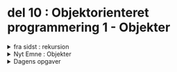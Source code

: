 # del 10 : Objektorienteret programmering 1 - Objekter


[//]: # (-----------------------------------------------------------------------------------------------------------------------------)
[//]: # (--------------------------------------------VIGTIG VIDEN FRA SIDST-----------------------------------------------------------)
[//]: # (-----------------------------------------------------------------------------------------------------------------------------)


<details class="blue">
  <summary>fra sidst : rekursion</summary>

En rekursiv funktion er en funktion, der kalder sig selv.
Man skal altid have to ting:

1. Base case → hvornår stopper vi?
2. Recursive step → funktionen kalder sig selv med et "mindre" problem.


</details>


[//]: # (-----------------------------------------------------------------------------------------------------------------------------)
[//]: # (--------------------------------------------------NYT EMNE Objekter---------------------------------------------------------)
[//]: # (-----------------------------------------------------------------------------------------------------------------------------)

   <details class = "green">
    <summary>Nyt Emne : Objekter</summary> 

    Hvad er et Objekt ?

    I objekt orienteret programmering arbejder ved at organiserer koden omkring objekter istedet for forskellige data og funktioner som ligger rundt.

    Dermed er det nemt for os at genbruge kode, fx når vi bruger arv.

    

    Vi har otte Datatyper i javascript og syv af dem kaldes for Primitive fordi deres værdier kun indholder en ting.

    i modsætning af af fx en en enkelt variable så kan Objekter gemme flere forskellige typer af data.  


 ![obj](jsobj.png)

et objekt oprettes ved at bruge krølle parenteser. 

Et objekt indholder en nøgle og en værdi. Nøglen er navnet på den tilhørende værdi. Her arbejdes med en combination af key:value.


For at få adgang til en ejendom kan vi bruge:

Punktnotationen: 

obj.property.
Notation med firkantede parenteser obj["property"]. Firkantede parenteser tillader at tage nøglen fra en variabel, f.eks obj[varWithKey].


Vi kan også slette en nøgle og dens værdi ved at bruge delete obj.key


for at teste om en nøgle findes så kan vi bruge in operatør. 

        let user = { name: "John", age: 30 };

            alert( "age" in user ); // true, user.age exists
            alert( "blabla" in user ); // false, user.blabla doesn't exist


live kodning med eksempler.


        let Cirkledata = {
             x: 200,
            y: 200,
            d: 200,
            c:null, 
            navn: "cirkle"
        }

        function setup() {
            createCanvas(400, 400);
             Cirkledata.c = random(255);
            Cirkledata.isVisible = true;
            Cirkledata.navn = "yahoo"
            console.log(Cirkledata);
  
        }

        function draw() {
             background(220);
             fill(0)
            text(Cirkledata.navn, 50,50, 50);
             textSize(32);
  
             if (Cirkledata.isVisible) {
            fill(Cirkledata.c, 255, 50, 255)
         }
  
            circle(Cirkledata.x, Cirkledata.y, Cirkledata.d)
        }






</details>

<details class = "green">
    <summary>Dagens opgaver</summary> 


    opgave 1. 

	- opret et tomt objekt kaldes Cirkledata. 

	- tilføj  en key X som har en værdi af 200. 
	
	- tilføj  en key med en string værdi. 

	- Slet X ved at skrive kode i din function setup.
	
	console.log efter hvert trin for at se resultatet.



opgave 2.

	
 byg videre med koden vist her. 

	2.1 

		Lav det så cirklen skifter til en tilfældig farve, når du klikker på canvas.

		Tip: Brug mousePressed() og random(255) til at ændre Cirkledata.c.


	2.2  	


		Tilføj en funktion så når du trykker en tast (f.eks. 'h'), skifter Cirkledata.isVisible mellem true og false.


	2.3   
		Lav et array circles, hvor du kan have flere cirkler. Hver cirkel skal have samme egenskaber som Cirkledata.

		Brug funktionen setup() til at oprette mindst 3 cirkler med forskellige farver, positioner og størrelser.

		Brug en for-loop i draw() til at tegne alle cirklerne.


    
